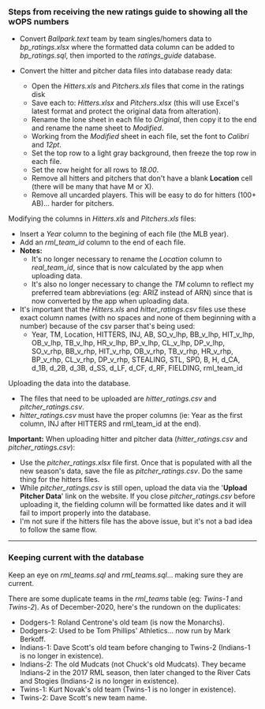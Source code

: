 ### Steps from receiving the new ratings guide to showing all the wOPS numbers

-   Convert _Ballpark.text_ team by team singles/homers data to _bp_ratings.xlsx_ where the formatted data column can be added to _bp_ratings.sql_, then imported to the _ratings_guide_ database.

-   Convert the hitter and pitcher data files into database ready data:

    -   Open the _Hitters.xls_ and _Pitchers.xls_ files that come in the ratings disk
    -   Save each to: _Hitters.xlsx_ and _Pitchers.xlsx_ (this will use Excel's latest format and protect the original data from alteration).
    -   Rename the lone sheet in each file to _Original_, then copy it to the end and rename the name sheet to _Modified_.
    -   Working from the _Modified_ sheet in each file, set the font to _Calibri_ and _12pt_.
    -   Set the top row to a light gray background, then freeze the top row in each file.
    -   Set the row height for all rows to _18.00_.
    -   Remove all hitters and pitchers that don't have a blank **Location** cell (there will be many that have M or X).
    -   Remove all uncarded players. This will be easy to do for hitters (100+ AB)... harder for pitchers.

Modifying the columns in _Hitters.xls_ and _Pitchers.xls_ files:

-   Insert a _Year_ column to the begining of each file (the MLB year).
-   Add an _rml_team_id_ column to the end of each file.
-   **Notes:**
    -   It's no longer necessary to rename the _Location_ column to _real_team_id_, since that is now calculated by the app when uploading data.
    -   It's also no longer necessary to change the _TM_ column to reflect my preferred team abbreviations (eg: ARIZ instead of ARN) since that is now converted by the app when uploading data.
-   It's important that the _Hitters.xls_ and _hitter_ratings.csv_ files use these exact column names (with no spaces and none of them beginning with a number) because of the csv parser that's being used:
    -   Year, TM, Location, HITTERS, INJ, AB, SO_v_lhp, BB_v_lhp, HIT_v_lhp, OB_v_lhp, TB_v_lhp, HR_v_lhp, BP_v_lhp, CL_v_lhp, DP_v_lhp, SO_v_rhp, BB_v_rhp, HIT_v_rhp, OB_v_rhp, TB_v_rhp, HR_v_rhp, BP_v_rhp, CL_v_rhp, DP_v_rhp, STEALING, STL, SPD, B, H, d_CA, d_1B, d_2B, d_3B, d_SS, d_LF, d_CF, d_RF, FIELDING, rml_team_id


Uploading the data into the database.

-   The files that need to be uploaded are _hitter_ratings.csv_ and _pitcher_ratings.csv_.
-   _hitter_ratings.csv_ must have the proper columns (ie: Year as the first column, INJ after HITTERS and rml_team_id at the end).

**Important:** When uploading hitter and pitcher data (_hitter_ratings.csv_ and _pitcher_ratings.csv_):

-   Use the _pitcher_ratings.xlsx_ file first. Once that is populated with all the new season's data, save the file as _pitcher_ratings.csv_. Do the same thing for the hitters files.
-   While _pitcher_ratings.csv_ is still open, upload the data via the '**Upload Pitcher Data**' link on the website. If you close _pitcher_ratings.csv_ before uploading it, the fielding column will be formatted like dates and it will fail to import properly into the database.
-   I'm not sure if the hitters file has the above issue, but it's not a bad idea to follow the same flow.

---

### Keeping current with the database

Keep an eye on _rml_teams.sql_ and _rml_teams.sql_... making sure they are current.

There are some duplicate teams in the _rml_teams_ table (eg: _Twins-1_ and _Twins-2_). As of December-2020, here's the rundown on the duplicates:

-   Dodgers-1: Roland Centrone's old team (is now the Monarchs).
-   Dodgers-2: Used to be Tom Phillips' Athletics... now run by Mark Berkoff.
-   Indians-1: Dave Scott's old team before changing to Twins-2 (Indians-1 is no longer in existence).
-   Indians-2: The old Mudcats (not Chuck's old Mudcats). They became Indians-2 in the 2017 RML season, then later changed to the River Cats and Stogies (Indians-2 is no longer in existence).
-   Twins-1: Kurt Novak's old team (Twins-1 is no longer in existence).
-   Twins-2: Dave Scott's new team name.

